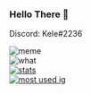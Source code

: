### Hello There 💫
Discord: Kele#2236 <br>

![meme](https://komarev.com/ghpvc/?username=KeleRunsYou&style=flat-square&color=yellow) <br>
![what](https://github-readme-stats.vercel.app/api/wakatime?username=skeqt&theme=highcontrast) <br>
[![stats](https://github-readme-stats.vercel.app/api?username=KeleRunsYou&show_icons=true&theme=highcontrast)](https://github.com/anuraghazra/github-readme-stats) <br>
[![most used ig](https://github-readme-stats.vercel.app/api/top-langs/?username=skeqt&layout=compact&theme=highcontrast&show_icons=true)](https://youtu.be/NsKaCS3CtsY)
<br>
